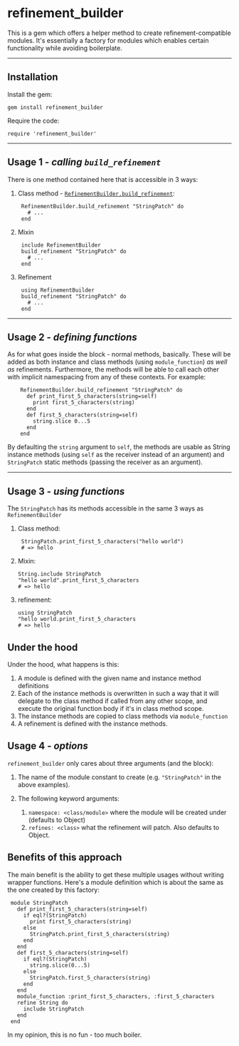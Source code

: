 # refinement_builder

This is a gem which offers a helper method to create refinement-compatible
modules. It's essentially a factory for modules which enables certain functionality
while avoiding boilerplate.

---
## Installation

Install the gem:

    gem install refinement_builder

Require the code:

    require 'refinement_builder'

---
## Usage 1 - _calling `build_refinement`_

There is one method contained here that is accessible in 3 ways:

1. Class method - [`RefinementBuilder.build_refinement`](http://www.rubydoc.info/gems/refinement_builder/RefinementBuilder.build_refinement):

        RefinementBuilder.build_refinement "StringPatch" do
          # ...
        end
2. Mixin

        include RefinementBuilder
        build_refinement "StringPatch" do
          # ...
        end
3. Refinement

        using RefinementBuilder
        build_refinement "StringPatch" do
          # ...
        end

---
## Usage 2 - _defining functions_
As for what goes inside the block - normal methods, basically. These will be added as both instance and class methods (using `module_function`) _as well as_ refinements. Furthermore, the methods will be able to call each other with implicit namespacing from any of these contexts. For example:

        RefinementBuilder.build_refinement "StringPatch" do
          def print_first_5_characters(string=self)
            print first_5_characters(string)
          end
          def first_5_characters(string=self)
            string.slice 0...5
          end
        end

By defaulting the `string` argument to `self`, the methods are usable as String instance methods (using `self` as the receiver instead of an argument) and `StringPatch` static methods (passing the receiver as an argument).

---

## Usage 3 - _using functions_

The `StringPatch` has its methods accessible in the same 3 ways as `RefinementBuilder`

1. Class method:

        StringPatch.print_first_5_characters("hello world")
        # => hello

2. Mixin:

       String.include StringPatch
       "hello world".print_first_5_characters
       # => hello

3. refinement:

       using StringPatch
       "hello world.print_first_5_characters
       # => hello

## Under the hood
Under the hood, what happens is this:

1. A module is defined with the given name and instance method definitions
2. Each of the instance methods is overwritten in such a way that it will delegate to the class method if called from any other scope, and execute the original function body if it's in class method scope. 
3. The instance methods are copied to class methods via `module_function`
3. A refinement is defined with the instance methods.

## Usage 4 - _options_

`refinement_builder` only cares about three arguments (and the block):

1. The name of the module constant to create (e.g. `"StringPatch"` in the above examples).
2. The following keyword arguments:

    1. `namespace: <class/module>` where the module will be created under (defaults to Object)
    2. `refines: <class>` what the refinement will patch. Also defaults to Object.

## Benefits of this approach

The main benefit is the ability to get these multiple usages without writing wrapper functions. Here's a module definition which is about the same as the one created by this factory:

```
 module StringPatch
   def print_first_5_characters(string=self)
     if eql?(StringPatch)
       print first_5_characters(string)
     else
       StringPatch.print_first_5_characters(string)
     end
   end
   def first_5_characters(string=self)
     if eql?(StringPatch)
       string.slice(0...5)
     else
       StringPatch.first_5_characters(string)
     end
   end
   module_function :print_first_5_characters, :first_5_characters
   refine String do
     include StringPatch
   end
 end
```

In my opinion, this is no fun - too much boiler. 

